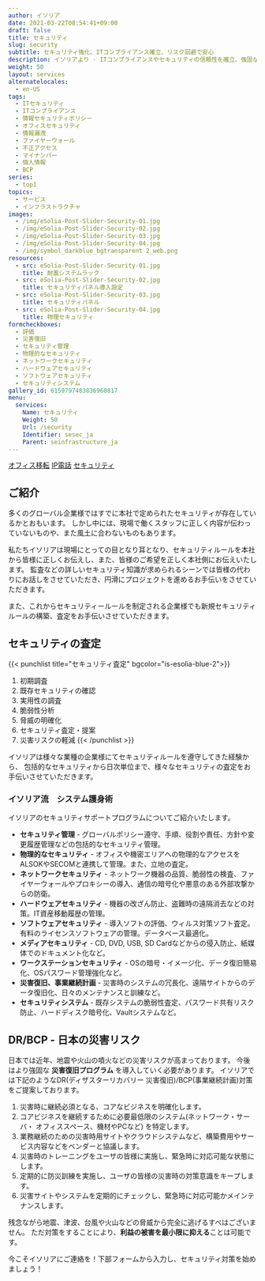 ```yaml
---
author: イソリア
date: 2021-03-22T08:54:41+09:00
draft: false
title: セキュリティ
slug: security
subtitle: セキュリティ強化、ITコンプライアンス確立、リスク回避で安心
description: イソリアより - ITコンプライアンスやセキュリティの信頼性を確立、強固なセキュリティをソフト＆ハードにて実装。
weight: 50
layout: services
alternatelocales:
  - en-US
tags:
  - ITセキュリティ
  - ITコンプライアンス
  - 情報セキュリティポリシー
  - オフィスセキュリティ
  - 情報漏洩
  - ファイヤーウォール
  - 不正アクセス
  - マイナンバー
  - 個人情報
  - BCP
series:
  - top1
topics:
  - サービス
  - インフラストラクチャ
images:
  - /img/eSolia-Post-Slider-Security-01.jpg
  - /img/eSolia-Post-Slider-Security-02.jpg
  - /img/eSolia-Post-Slider-Security-03.jpg
  - /img/eSolia-Post-Slider-Security-04.jpg  
  - /img/symbol_darkblue_bgtransparent 2_web.png
resources:
  - src: eSolia-Post-Slider-Security-01.jpg
    title: 耐震システムラック
  - src: eSolia-Post-Slider-Security-02.jpg
    title: セキュリティパネル導入設定
  - src: eSolia-Post-Slider-Security-03.jpg
    title: セキュリティパネル
  - src: eSolia-Post-Slider-Security-04.jpg 
    title: 物理セキュリティ
formcheckboxes:
  - 評価
  - 災害復旧
  - セキュリティ管理
  - 物理的なセキュリティ
  - ネットワークセキュリティ
  - ハードウェアセキュリティ
  - ソフトウェアセキュリティ
  - セキュリティシステム
gallery_id: 6159797483836960817
menu:
  services:
    Name: セキュリティ
    Weight: 50
    Url: /security
    Identifier: sesec_ja
    Parent: seinfrastructure_ja
---
```


<div class="buttons has-addons is-hidden-tablet">
  <a class="button" href="/infrastructure"><span class="icon"><i class="fas fa-anchor"></i></span></a>
  <a class="button" href="/office-moves">オフィス移転</a>
  <a class="button" href="/telephone">IP電話</a>
  <a class="button is-active" href="/security">セキュリティ</a>
</div>

## ご紹介

多くのグローバル企業様ではすでに本社で定められたセキュリティが存在しているかとおもいます。
しかし中には、現場で働くスタッフに正しく内容が伝わっていないものや、また風土に合わないものもあります。

私たちイソリアは現場にとっての目となり耳となり、セキュリティルールを本社から皆様に正しくお伝えし、また、皆様のご希望を正しく本社側にお伝えいたします。
監査などの詳しいセキュリティ知識が求められるシーンでは皆様の代わりにお話しをさせていただき、円滑にプロジェクトを進めるお手伝いをさせていただきます。

また、これからセキュリティールールを制定される企業様でも新規セキュリティルールの構築、査定をお手伝いさせていただきます。

## セキュリティの査定

{{< punchlist title="セキュリティ査定" bgcolor="is-esolia-blue-2">}}
1. 初期調査
1. 既存セキュリティの確認
1. 実用性の調査
1. 脆弱性分析
1. 脅威の明確化
1. セキュリティ査定・提案
1. 災害リスクの軽減
{{< /punchlist >}}

イソリアは様々な業種の企業様にてセキュリティルールを遵守してきた経験から、
包括的なセキュリティから日次単位まで、様々なセキュリティの査定をお手伝いさせていただきます。

### イソリア流　システム護身術

イソリアのセキュリティサポートプログラムについてご紹介いたします。

* **セキュリティ管理** - グローバルポリシー遵守、手順、役割や責任、方針や変更履歴管理などの包括的なセキュリティ管理。
* **物理的なセキュリティ** - オフィスや機密エリアへの物理的なアクセスをALSOKやSECOMと連携して管理。また、立地の査定。
* **ネットワークセキュリティ** - ネットワーク機器の品質、脆弱性の検査、ファイヤーウォールやプロキシーの導入、通信の暗号化や悪意のある外部攻撃からの防衛。
* **ハードウェアセキュリティ** - 機器の改ざん防止、盗難時の遠隔消去などの対策。IT資産移動履歴の管理。
* **ソフトウェアセキュリティ** - 導入ソフトの評価、ウィルス対策ソフト査定。有料のライセンスソフトウェアの管理。データベース最適化。
* **メディアセキュリティ** - CD, DVD, USB, SD Cardなどからの侵入防止、紙媒体でのドキュメント化など。
* **ワークステーションセキュリティ** - OSの暗号・イメージ化、データ復旧簡易化、OSパスワード管理強化など。
* **災害復旧、事業継続計画** - 災害時のシステムの冗長化、遠隔サイトからのデータ復旧化、日々のメンテナンスと訓練など。
* **セキュリティシステム** - 既存システムの脆弱性査定、パスワード共有リスク防止、ハードディスク暗号化、Vaultシステムなど。

## DR/BCP - 日本の災害リスク

日本では近年、地震や火山の噴火などの災害リスクが高まっております。
今後はより強固な **災害復旧プログラム** を導入していく必要があります。
イソリアでは下記のようなDR(ディザスターリカバリー 災害復旧)/BCP(事業継続計画)対策をご提案しております。

1. 災害時に継続必須となる、コアなビジネスを明確化します。
1. コアビジネスを継続するために必要最低限のシステム(ネットワーク・サーバ・ オフィススペース、機材やPCなど) を特定します。
1. 業務継続のための災害時用サイトやクラウドシステムなど、構築費用やサービス内容などをベンダーと協議します。
1. 災害時のトレーニングをユーザの皆様に実施し、緊急時に対応可能な状態にします。
1. 定期的に防災訓練を実施し、ユーザの皆様の災害時の対策意識をキープします。
1. 災害サイトやシステムを定期的にチェックし、緊急時に対応可能かメインテナンスします。

残念ながら地震、津波、台風や火山などの脅威から完全に逃げるすべはございません。
ただ対策をすることにより、**利益の被害を最小限に抑える**ことは可能です。

今こそイソリアにご連絡を！下部フォームから入力し、セキュリティ対策を始めましょう！
